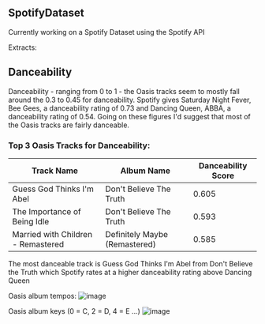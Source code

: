 ## SpotifyDataset
Currently working on a Spotify Dataset using the Spotify API

Extracts:

## Danceability

Danceability  - ranging from 0 to 1 - the Oasis tracks seem to mostly fall around the 0.3 to 0.45 for danceability. Spotify gives Saturday Night Fever, Bee Gees, a danceability rating of 0.73 and Dancing Queen, ABBA, a danceability rating of 0.54. Going on these figures I'd suggest that most of the Oasis tracks are fairly danceable.


### Top 3 Oasis Tracks for Danceability:


| Track Name                        | Album Name                    |  Danceability Score |
| --------------------------------- | ----------------------------- | ------------------- |
| Guess God Thinks I'm Abel         | Don't Believe The Truth       |        0.605        |
| The Importance of Being Idle      | Don't Believe The Truth       |        0.593        |
| Married with Children - Remastered| Definitely Maybe (Remastered) |        0.585        |


  
  

The most danceable track is Guess God Thinks I'm Abel from Don't Believe the Truth which Spotify rates at a higher danceability rating above Dancing Queen

Oasis album tempos:
![image](https://user-images.githubusercontent.com/106621067/213140992-e9b9f975-dd6e-454e-978f-2080e1167b0a.png)

Oasis album keys (0 = C, 2 = D, 4 = E ...)
![image](https://user-images.githubusercontent.com/106621067/213141320-b855038e-c4cd-46b5-8119-cde88f954559.png)

